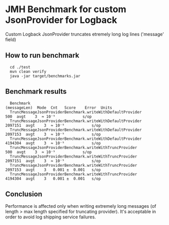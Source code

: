 # JMH Benchmark for custom JsonProvider for Logback

Custom Logback JsonProvider truncates etremely long log lines ('message' field)

## How to run benchmark

      cd ./test
      mvn clean verify
      java -jar target/benchmarks.jar

## Benchmark results

      Benchmark                                                   (messageLen)  Mode  Cnt   Score    Error  Units
      TruncMessageJsonProviderBenchmark.writeWithDefaultProvider           500  avgt    3  ≈ 10⁻⁹            s/op
      TruncMessageJsonProviderBenchmark.writeWithDefaultProvider       2097151  avgt    3  ≈ 10⁻⁹            s/op
      TruncMessageJsonProviderBenchmark.writeWithDefaultProvider       2097153  avgt    3  ≈ 10⁻⁹            s/op
      TruncMessageJsonProviderBenchmark.writeWithDefaultProvider       4194304  avgt    3  ≈ 10⁻⁹            s/op
      TruncMessageJsonProviderBenchmark.writeWithTruncProvider             500  avgt    3  ≈ 10⁻⁹            s/op
      TruncMessageJsonProviderBenchmark.writeWithTruncProvider         2097151  avgt    3  ≈ 10⁻⁹            s/op
      TruncMessageJsonProviderBenchmark.writeWithTruncProvider         2097153  avgt    3   0.001 ±  0.001   s/op
      TruncMessageJsonProviderBenchmark.writeWithTruncProvider         4194304  avgt    3   0.001 ±  0.001   s/op

## Conclusion

Performance is affected only when writing extremely long messages (of length > max length specified for truncating provider).
It's acceptable in order to avoid log shipping service failures.